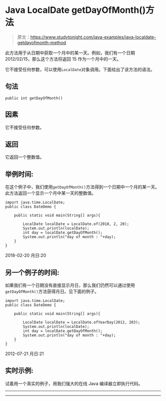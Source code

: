 # Java LocalDate getDayOfMonth()方法

> 原文：<https://www.studytonight.com/java-examples/java-localdate-getdayofmonth-method>

此方法用于从日期中获取一个月中的某一天。例如，我们有一个日期 2012/02/15，那么这个方法将返回 15 作为一个月中的一天。

它不接受任何参数，可以使用`LocalDate`对象调用。下面给出了该方法的语法。

## 句法

```
public int getDayOfMonth()
```

## 因素

它不接受任何参数。

## 返回

它返回一个整数值。

## 举例时间:

在这个例子中，我们使用`getDayOfMonth()`方法得到一个日期中一个月的某一天。此方法返回一个显示一个月中某一天的整数值。

```
import java.time.LocalDate;
public class DateDemo {

	public static void main(String[] args){  

		LocalDate localDate = LocalDate.of(2018, 2, 20);
		System.out.println(localDate);
		int day = localDate.getDayOfMonth();
		System.out.println("day of month : "+day);
	}
}
```

2018-02-20
月日:20

## 另一个例子的时间:

如果我们有一个日期没有直接显示月日，那么我们仍然可以通过使用`getDayOfMonth()`方法获得月日。见下面的例子。

```
import java.time.LocalDate;
public class DateDemo {

	public static void main(String[] args){  

		LocalDate localDate = LocalDate.ofYearDay(2012, 203);
		System.out.println(localDate);
		int day = localDate.getDayOfMonth();
		System.out.println("day of month : "+day);
	}
}
```

2012-07-21
月日:21

## 实时示例:

试着用一个真实的例子，用我们强大的在线 Java 编译器立即执行代码。

* * *

* * *